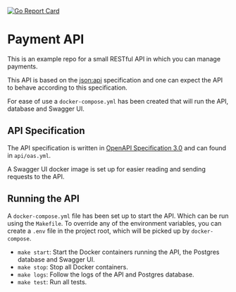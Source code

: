 [![Go Report Card](https://goreportcard.com/badge/github.com/Shodske/payment-api)](https://goreportcard.com/report/github.com/Shodske/payment-api)

# Payment API
This is an example repo for a small RESTful API in which you can manage
payments.

This API is based on the [json:api](https://jsonapi.org/) specification
and one can expect the API to behave according to this specification.

For ease of use a `docker-compose.yml` has been created that will run
the API, database and Swagger UI.

## API Specification
The API specification is written in [OpenAPI Specification 3.0](https://swagger.io/specification/)
and can found in `api/oas.yml`.

A Swagger UI docker image is set up for easier reading and sending
requests to the API.

## Running the API
A `docker-compose.yml` file has been set up to start the API. Which can
be run using the `Makefile`. To override any of the environment
variables, you can create a `.env` file in the project root, which will
be picked up by `docker-compose`.

- `make start`: Start the Docker containers running the API, the Postgres
                database and Swagger UI.
- `make stop`: Stop all Docker containers.
- `make logs`: Follow the logs of the API and Postgres database.
- `make test`: Run all tests.
